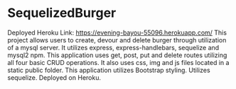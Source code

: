 # SequelizedBurger
Deployed Heroku Link: https://evening-bayou-55096.herokuapp.com/ This project allows users to create, devour and delete burger through utilization of a mysql server. It utilizes express, express-handlebars, sequelize and mysql2 npm. This application uses get, post, put and delete routes utilizing all four basic CRUD operations. It also uses css, img and js files located in a static public folder. This application utilizes Bootstrap styling. Utilizes sequelize. Deployed on Heroku.
